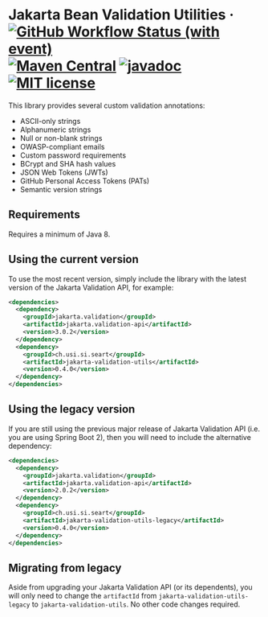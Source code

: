 # Jakarta Bean Validation Utilities &middot; [![GitHub Workflow Status (with event)](https://img.shields.io/github/actions/workflow/status/seart-group/jakarta-validation-utils/package.yml)](https://github.com/seart-group/jakarta-validation-utils/actions/workflows/package.yml) [![Maven Central](https://img.shields.io/maven-central/v/ch.usi.si.seart/jakarta-validation-utils)](https://central.sonatype.com/artifact/ch.usi.si.seart/jakarta-validation-utils) [![javadoc](https://javadoc.io/badge2/ch.usi.si.seart/jakarta-validation-utils/javadoc.svg)](https://javadoc.io/doc/ch.usi.si.seart/jakarta-validation-utils) [![MIT license](https://img.shields.io/github/license/seart-group/jakarta-validation-utils)](https://github.com/seart-group/jakarta-validation-utils/blob/master/LICENSE)

This library provides several custom validation annotations:

- ASCII-only strings
- Alphanumeric strings
- Null or non-blank strings
- OWASP-compliant emails
- Custom password requirements
- BCrypt and SHA hash values
- JSON Web Tokens (JWTs)
- GitHub Personal Access Tokens (PATs)
- Semantic version strings

## Requirements

Requires a minimum of Java 8.

## Using the current version

To use the most recent version, simply include the library with the latest version of the Jakarta Validation API,
for example:

```xml
<dependencies>
  <dependency>
    <groupId>jakarta.validation</groupId>
    <artifactId>jakarta.validation-api</artifactId>
    <version>3.0.2</version>
  </dependency>
  <dependency>
    <groupId>ch.usi.si.seart</groupId>
    <artifactId>jakarta-validation-utils</artifactId>
    <version>0.4.0</version>
  </dependency>
</dependencies>
```

## Using the legacy version

If you are still using the previous major release of Jakarta Validation API (i.e. you are using Spring Boot 2),
then you will need to include the alternative dependency:

```xml
<dependencies>
  <dependency>
    <groupId>jakarta.validation</groupId>
    <artifactId>jakarta.validation-api</artifactId>
    <version>2.0.2</version>
  </dependency>
  <dependency>
    <groupId>ch.usi.si.seart</groupId>
    <artifactId>jakarta-validation-utils-legacy</artifactId>
    <version>0.4.0</version>
  </dependency>
</dependencies>
```

## Migrating from legacy

Aside from upgrading your Jakarta Validation API (or its dependents),
you will only need to change the `artifactId` from `jakarta-validation-utils-legacy` to `jakarta-validation-utils`.
No other code changes required.
